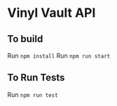 # Vinyl Vault API

## To build
Run `npm install`
Run `npm run start`

## To Run Tests
Run `npm run test` 
